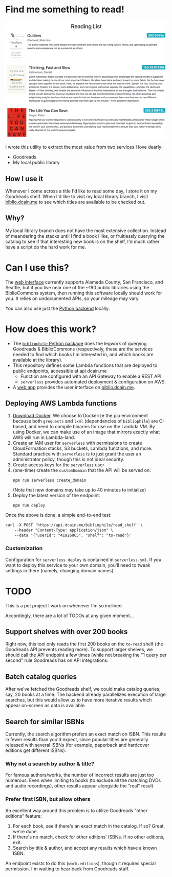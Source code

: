 # Find me something to read!

[![A list of titles available at my local library][reading-list-img]][biblio]

I wrote this utility to extract the most value from two services I love dearly:

- Goodreads
- My local public library

## How I use it

Whenever I come across a title I'd like to read some day, I store it on my
Goodreads shelf. When I'd like to visit my local library branch, I visit
[biblio.dcain.me][biblio] to see which titles are available to be checked out.

## Why?

My local library branch does not have the most extensive collection. Instead of
meandering the stacks until I find a book I like, or fruitlessly querying the
catalog to see if that interesting new book is on the shelf, I'd much rather
have a script do the hard work for me.

# Can I use this?

The [web interface][biblio] currently supports Alameda County, San Francisco,
and Seattle, but if you live near one of the ~190 public libraries using the
BiblioCommons system, then running this software locally should work for you.
It relies on undocumented APIs, so your mileage may vary.

You can also use just the [Python backend][bibliophile-backend] locally.

# How does this work?

- The [`bibliophile` Python package][bibliophile-backend] does the legwork of
  querying Goodreads & BiblioCommons (respectively, these are the services
  needed to find which books I'm interested in, and which books are available
  at the library).
- This repository defines some Lambda functions that are deployed to public
  endpoints, accessible at api.dcain.me
  - Function are configured with an API Gateway to enable a REST API.
  - `serverless` provides automated deployment & configuration on AWS.
- A [web app][bibliophile-frontend] provides the user interface on [biblio.dcain.me][biblio].

## Deploying AWS Lambda functions

1. [Download Docker][docker].
   We choose to Dockerize the pip environment because both `grequests` and
   `lxml` (dependencies of `bibliophile`) are C-based, and need to compile
   binaries for use on the Lambda VM. By using Docker, we can make use of an
   image that mirrors exactly what AWS will run in Lambda-land.
2. Create an IAM user for `serverless` with permissions to create
   CloudFormation stacks, S3 buckets, Lambda functions, and more.
   Standard practice with `serverless` is to just grant the user an
   administrator policy, though this is not ideal security.
3. Create access keys for the `serverless` user
4. (one-time) create the `customDomain` that the API will be served on:
   ```
   npm run serverless create_domain
   ```
   (Note that new domains may take up to 40 minutes to initialize)
5. Deploy the latest version of the endpoint:
   ```
   npm run deploy
   ```

Once the above is done, a simple end-to-end test:

```
curl -X POST 'https://api.dcain.me/bibliophile/read_shelf' \
    --header "Content-Type: application/json" \
    --data '{"userId": "41926065", "shelf": "to-read"}'
```

### Customization

Configuration for `serverless deploy` is contained in `serverless.yml`.
If you want to deploy this service to your own domain, you'll need to
tweak settings in there (namely, changing domain names).

# TODO

This is a pet project I work on whenever I'm so inclined.

Accordingly, there are a lot of TODOs at any given moment...

## Support shelves with over 200 books

Right now, this tool only reads the first 200 books on the `to-read` shelf
(the Goodreads API prevents reading more). To support larger shelves, we should
call the API endpoint a few times (while not breaking the "1 query per second" rule
Goodreads has on API integrations.

## Batch catalog queries

After we've fetched the Goodreads shelf, we could make catalog queries, say, 20 books at a time.
The backend already parallelizes execution of large searches, but this would allow us to have
more iterative results which appear on-screen as data is available.

## Search for similar ISBNs

Currently, the search algorithm prefers an exact match on ISBN. This results in fewer
results than you'd expect, since popular titles are generally released with several ISBNs
(for example, paperback and hardcover editions get different ISBNs).

### Why not a search by author & title?

For famous authors/works, the number of incorrect results are just too numerous.
Even when limiting to books (to exclude all the matching DVDs and audio recordings),
other results appear alongside the "real" result.

### Prefer first ISBN, but allow others

An excellent way around this problem is to utilize Goodreads "other editions" feature:

1. For each book, see if there's an exact match in the catalog. If so? Great, we're done.
2. If there's no match, check for other editions' ISBNs. If no other editions, exit.
3. Search by title & author, and accept any results which have a known ISBN.

An endpoint exists to do this (`work.editions`), though it requires special permission.
I'm waiting to hear back from Goodreads staff.

[bibliophile-backend]: https://github.com/DavidCain/bibliophile-backend
[bibliophile-frontend]: https://github.com/DavidCain/bibliophile-frontend
[docker]: https://www.docker.com/products/docker-desktop
[reading-list-img]: screenshots/reading_list.png
[biblio]: https://biblio.dcain.me
